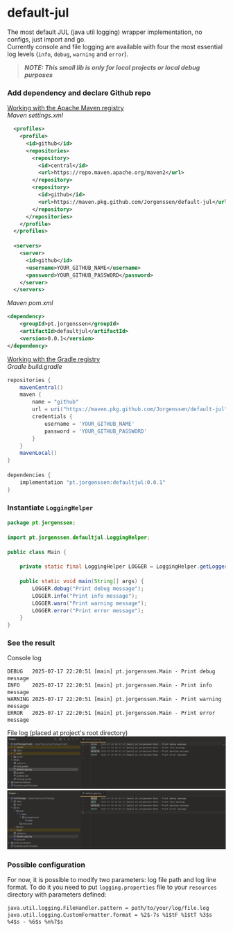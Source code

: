 # default-jul
The most default JUL (java util logging) wrapper implementation, no configs, just import and go.  
Currently console and file logging are available with four the most essential log levels (`info`, `debug`, `warning` and `error`).

> **_NOTE:  This small lib is only for local projects or local debug purposes_**

### Add dependency and declare Github repo
[Working with the Apache Maven registry](https://docs.github.com/en/packages/working-with-a-github-packages-registry/working-with-the-apache-maven-registry)    
*Maven settings.xml*
```xml
  <profiles>
    <profile>
      <id>github</id>
      <repositories>
        <repository>
          <id>central</id>
          <url>https://repo.maven.apache.org/maven2</url>
        </repository>
        <repository>
          <id>github</id>
          <url>https://maven.pkg.github.com/Jorgenssen/default-jul</url>
        </repository>
      </repositories>
    </profile>
  </profiles>

  <servers>
    <server>
      <id>github</id>
      <username>YOUR_GITHUB_NAME</username>
      <password>YOUR_GITHUB_PASSWORD</password>
    </server>
  </servers>

```

*Maven pom.xml*
```xml
<dependency>
    <groupId>pt.jorgenssen</groupId>
    <artifactId>defaultjul</artifactId>
    <version>0.0.1</version>
</dependency>
```

[Working with the Gradle registry](https://docs.github.com/en/packages/working-with-a-github-packages-registry/working-with-the-gradle-registry)    
*Gradle build.gradle*
```groovy
repositories {
    mavenCentral()
    maven {
        name = "github"
        url = uri("https://maven.pkg.github.com/Jorgenssen/default-jul")
        credentials {
            username = 'YOUR_GITHUB_NAME'
            password = 'YOUR_GITHUB_PASSWORD'
        }
    }
    mavenLocal()
}

dependencies {
    implementation "pt.jorgenssen:defaultjul:0.0.1"
}
```

### Instantiate `LoggingHelper`

```java
package pt.jorgenssen;

import pt.jorgenssen.defaultjul.LoggingHelper;

public class Main {

    private static final LoggingHelper LOGGER = LoggingHelper.getLogger(Main.class.getName());

    public static void main(String[] args) {
        LOGGER.debug("Print debug message");
        LOGGER.info("Print info message");
        LOGGER.warn("Print warning message");
        LOGGER.error("Print error message");
    }
}
```

### See the result
Console log
```text
DEBUG   2025-07-17 22:20:51 [main] pt.jorgenssen.Main - Print debug message 
INFO    2025-07-17 22:20:51 [main] pt.jorgenssen.Main - Print info message 
WARNING 2025-07-17 22:20:51 [main] pt.jorgenssen.Main - Print warning message 
ERROR   2025-07-17 22:20:51 [main] pt.jorgenssen.Main - Print error message 
```

File log (placed at project's root directory)
![img_gradle.png](images/img_gradle.png)
![img_maven.png](images/img_maven.png)

### Possible configuration
For now, it is possible to modify two parameters: log file path and log line format.
To do it you need to put `logging.properties` file to your `resources` directory with parameters defined:
```
java.util.logging.FileHandler.pattern = path/to/your/log/file.log
java.util.logging.CustomFormatter.format = %2$-7s %1$tF %1$tT %3$s %4$s - %6$s %n%7$s
```